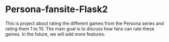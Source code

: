 # Persona-fansite-Flask2
This is project about rating the different games from the Persona series and rating them 1 to 10. The main goal is to discuss how fans can rate these games. In the future, we will add more features.
